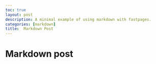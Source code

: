 ```yaml
---
toc: true
layout: post
description: A minimal example of using markdown with fastpages.
categories: [markdown]
title:  Markdown Post
---
```

# Markdown post 
